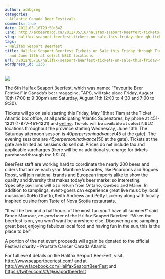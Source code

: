 ```yaml
---
author: acbbgreg
categories:
- Atlantic Canada Beer Festivals
comments: true
date: 2012-05-16T23:50:34Z
link: http://acbeerblog.ca/2012/05/16/halifax-seaport-beerfest-tickets-on-sale-this-friday-through-ticket-atlantic-and-june-13th-at-select-nslc-locations/
slug: halifax-seaport-beerfest-tickets-on-sale-this-friday-through-ticket-atlantic-and-june-13th-at-select-nslc-locations
tags:
- Halifax Seaport Beerfest
title: Halifax Seaport Beerfest Tickets on Sale this Friday through Ticket Atlantic
  and June 13th at select NSLC locations
url: /2012/05/16/halifax-seaport-beerfest-tickets-on-sale-this-friday-through-ticket-atlantic-and-june-13th-at-select-nslc-locations/
wordpress_id: 1235
---
```


[![](http://acbeerblog.ca/wp-content/uploads/2012/05/beerfestnewposter2012_final_vertical.jpg)](http://acbeerblog.ca/wp-content/uploads/2012/05/beerfestnewposter2012_final_vertical.jpg)

The 6th Halifax Seaport Beerfest, which was named “Favourite Beer Festival” in Canada’s beer magazine, TAPS, will take place Friday, August 10th (7:00 to 9:30pm)  and Saturday, August 11th (2:00 to 4:30 and 7:00 to 9:30).

Tickets will go on sale starting this Friday, May 18th at 11am  at the Ticket Atlantic box office, at all participating Atlantic Superstores, by phone at 451-1221 (1-877-451-1221) and [online](http://www.ticketatlantic.com/en/home/default.aspx).  Tickets will be available at select NSLC locations throughout the province starting Wednesday, June 13th.  The Saturday afternoon session is $40 per person in advance ($45 at the gate). The evening sessions are $45 per person in advance ($50 at the gate). Tickets at the gate are limited as sessions do sell out. Prices do not include tax and applicable surcharges (there will be no additional surcharge for tickets purchased through the NSLC).

BeerFest staff are working hard to coordinate the nearly 200 beers and ciders that arrive each year. Maritime favourites, like Picaroons and Rogues Roost, will join national
brands and European imports alike to show the quality and diversity that makes today’s beer market so interesting. Specialty pavilions will also return from Ontario, Quebec and
Maine.  In addition to samplings, event-goers can experience great live music by local musicians SoHo Ghetto, Keith Andrews and Petty Lacerny along with locally inspired cuisine from Taste of Nova Scotia restaurants.

“It will be two and a half hours of the most fun you’ll have all summer!” said Bruce Mansour, co-producer of the Halifax Seaport Beerfest. “When the beerfest is on, you
won’t want be anywhere else. Discovering and sampling great beer, enjoying fabulous local food and having fun in the sun, this is the place to be!”

A portion of the net event proceeds will again be donated to the official Festival charity - [Prostate Cancer Canada Atlantic](http://www.prostatecancer.ca/)

For full event details on the Halifax Seaport BeerFest, visit:
http://www.seaportbeerfest.com/ and at
http://www.facebook.com/HalifaxSeaportBeerFest and
https://twitter.com/#!/@seaportbeerfest





